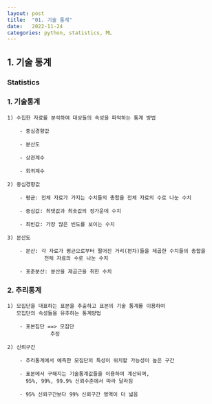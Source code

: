 ```yaml
---
layout: post
title:  "01. 기술 통계"
date:   2022-11-24
categories: python, statistics, ML
---
```


## 1. 기술 통계

### Statistics

### 1. 기술통계

    1) 수집한 자료를 분석하여 대상들의 속성을 파악하는 통계 방법

        - 중심경향값
    
        - 분산도
    
        - 상관계수
    
        - 회귀계수

    2) 중심경향값
    
        - 평균: 전체 자료가 가지는 수치들의 총합을 전체 자료의 수로 나눈 수치
    
        - 중심값: 최댓값과 최솟값의 정가운데 수치
    
        - 최빈값: 가장 많은 빈도를 보이는 수치

    3) 분산도

        - 분산: 각 자료가 평균으로부터 떨어진 거리(편차)들을 제곱한 수치들의 총합을 
                전체 자료의 수로 나눈 수치

        - 표준분산: 분산을 제곱근을 취한 수치

### 2. 추리통계

    1) 모집단을 대표하는 표본을 추출하고 표본의 기술 통계를 이용하여 
       모집단의 속성들을 유추하는 통계방법
    
        - 표본집단 ==> 모집단
                  추정
    
    2) 신뢰구간

        - 추리통계에서 예측한 모집단의 특성이 위치할 가능성이 높은 구간

        - 표본에서 구해지는 기술통계값들을 이용하여 계산되며,
          95%, 99%, 99.9% 신뢰수준에서 따라 달라짐
          
        - 95% 신뢰구간보다 99% 신뢰구간 영역이 더 넓음
